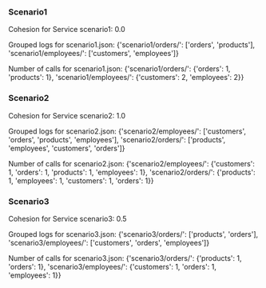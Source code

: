 ### Scenario1

Cohesion for Service scenario1: 0.0

Grouped logs for scenario1.json: {'scenario1/orders/': ['orders', 'products'], 'scenario1/employees/': ['customers', 'employees']}

Number of calls for scenario1.json: {'scenario1/orders/': {'orders': 1, 'products': 1}, 'scenario1/employees/': {'customers': 2, 'employees': 2}}

### Scenario2

Cohesion for Service scenario2: 1.0

Grouped logs for scenario2.json: {'scenario2/employees/': ['customers', 'orders', 'products', 'employees'], 'scenario2/orders/': ['products', 'employees', 'customers', 'orders']}

Number of calls for scenario2.json: {'scenario2/employees/': {'customers': 1, 'orders': 1, 'products': 1, 'employees': 1}, 'scenario2/orders/': {'products': 1, 'employees': 1, 'customers': 1, 'orders': 1}}

### Scenario3

Cohesion for Service scenario3: 0.5

Grouped logs for scenario3.json: {'scenario3/orders/': ['products', 'orders'], 'scenario3/employees/': ['customers', 'orders', 'employees']}

Number of calls for scenario3.json: {'scenario3/orders/': {'products': 1, 'orders': 1}, 'scenario3/employees/': {'customers': 1, 'orders': 1, 'employees': 1}}
